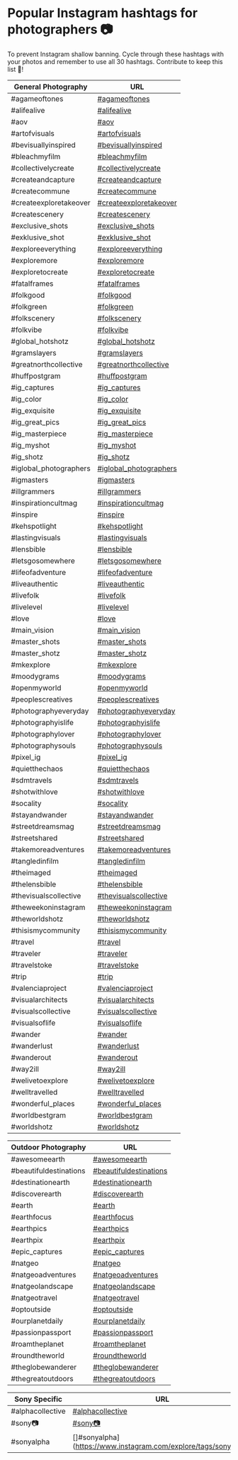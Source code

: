 # Popular Instagram hashtags for photographers 📷
To prevent Instagram shallow banning. Cycle through these hashtags with your photos and remember to use all 30 hashtags. Contribute to keep this list 💯!

| General Photography | URL |
| ------------------- |-----|
| #agameoftones | [#agameoftones](https://www.instagram.com/explore/tags/agameoftones) |
| #alifealive | [#alifealive](https://www.instagram.com/explore/tags/alifealive) |
| #aov | [#aov](https://www.instagram.com/explore/tags/aov) |
| #artofvisuals | [#artofvisuals](https://www.instagram.com/explore/tags/artofvisuals) |
| #bevisuallyinspired | [#bevisuallyinspired](https://www.instagram.com/explore/tags/bevisuallyinspired) |
| #bleachmyfilm | [#bleachmyfilm](https://www.instagram.com/explore/tags/bleachmyfilm) |
| #collectivelycreate | [#collectivelycreate](https://www.instagram.com/explore/tags/collectivelycreate) |
| #createandcapture | [#createandcapture](https://www.instagram.com/explore/tags/createandcapture) |
| #createcommune | [#createcommune](https://www.instagram.com/explore/tags/createcommune) |
| #createexploretakeover | [#createexploretakeover](https://www.instagram.com/explore/tags/createexploretakeover) |
| #createscenery | [#createscenery](https://www.instagram.com/explore/tags/createscenery) |
| #exclusive_shots | [#exclusive_shots](https://www.instagram.com/explore/tags/exclusive_shots) |
| #exklusive_shot | [#exklusive_shot](https://www.instagram.com/explore/tags/exklusive_shot) |
| #exploreeverything | [#exploreeverything](https://www.instagram.com/explore/tags/exploreeverything) |
| #exploremore | [#exploremore](https://www.instagram.com/explore/tags/exploremore) |
| #exploretocreate | [#exploretocreate](https://www.instagram.com/explore/tags/exploretocreate) |
| #fatalframes | [#fatalframes](https://www.instagram.com/explore/tags/fatalframes) |
| #folkgood | [#folkgood](https://www.instagram.com/explore/tags/folkgood) |
| #folkgreen | [#folkgreen](https://www.instagram.com/explore/tags/folkgreen) |
| #folkscenery | [#folkscenery](https://www.instagram.com/explore/tags/folkscenery) |
| #folkvibe | [#folkvibe](https://www.instagram.com/explore/tags/folkvibe) |
| #global_hotshotz | [#global_hotshotz](https://www.instagram.com/explore/tags/global_hotshotz) |
| #gramslayers | [#gramslayers](https://www.instagram.com/explore/tags/gramslayers) |
| #greatnorthcollective | [#greatnorthcollective](https://www.instagram.com/explore/tags/greatnorthcollective) |
| #huffpostgram | [#huffpostgram](https://www.instagram.com/explore/tags/huffpostgram) |
| #ig_captures | [#ig_captures](https://www.instagram.com/explore/tags/ig_captures) |
| #ig_color | [#ig_color](https://www.instagram.com/explore/tags/ig_color) |
| #ig_exquisite | [#ig_exquisite](https://www.instagram.com/explore/tags/ig_exquisite) |
| #ig_great_pics | [#ig_great_pics](https://www.instagram.com/explore/tags/ig_great_pics) |
| #ig_masterpiece | [#ig_masterpiece](https://www.instagram.com/explore/tags/ig_masterpiece) |
| #ig_myshot | [#ig_myshot](https://www.instagram.com/explore/tags/ig_myshot) |
| #ig_shotz | [#ig_shotz](https://www.instagram.com/explore/tags/ig_shotz) |
| #iglobal_photographers | [#iglobal_photographers](https://www.instagram.com/explore/tags/iglobal_photographers) |
| #igmasters | [#igmasters](https://www.instagram.com/explore/tags/igmasters) |
| #illgrammers | [#illgrammers](https://www.instagram.com/explore/tags/illgrammers) |
| #inspirationcultmag | [#inspirationcultmag](https://www.instagram.com/explore/tags/inspirationcultmag) |
| #inspire | [#inspire](https://www.instagram.com/explore/tags/inspire) |
| #kehspotlight | [#kehspotlight](https://www.instagram.com/explore/tags/kehspotlight) |
| #lastingvisuals | [#lastingvisuals](https://www.instagram.com/explore/tags/lastingvisuals) |
| #lensbible | [#lensbible](https://www.instagram.com/explore/tags/lensbible) |
| #letsgosomewhere | [#letsgosomewhere](https://www.instagram.com/explore/tags/letsgosomewhere) |
| #lifeofadventure | [#lifeofadventure](https://www.instagram.com/explore/tags/lifeofadventure) |
| #liveauthentic | [#liveauthentic](https://www.instagram.com/explore/tags/liveauthentic) |
| #livefolk | [#livefolk](https://www.instagram.com/explore/tags/livefolk) |
| #livelevel | [#livelevel](https://www.instagram.com/explore/tags/livelevel) |
| #love | [#love](https://www.instagram.com/explore/tags/love) |
| #main_vision | [#main_vision](https://www.instagram.com/explore/tags/main_vision) |
| #master_shots | [#master_shots](https://www.instagram.com/explore/tags/master_shots) |
| #master_shotz | [#master_shotz](https://www.instagram.com/explore/tags/master_shotz) |
| #mkexplore | [#mkexplore](https://www.instagram.com/explore/tags/mkexplore) |
| #moodygrams | [#moodygrams](https://www.instagram.com/explore/tags/moodygrams) |
| #openmyworld | [#openmyworld](https://www.instagram.com/explore/tags/openmyworld) |
| #peoplescreatives | [#peoplescreatives](https://www.instagram.com/explore/tags/peoplescreatives) |
| #photographyeveryday | [#photographyeveryday](https://www.instagram.com/explore/tags/photographyeveryday) |
| #photographyislife | [#photographyislife](https://www.instagram.com/explore/tags/photographyislife) |
| #photographylover | [#photographylover](https://www.instagram.com/explore/tags/photographylover) |
| #photographysouls | [#photographysouls](https://www.instagram.com/explore/tags/photographysouls) |
| #pixel_ig | [#pixel_ig](https://www.instagram.com/explore/tags/pixel_ig) |
| #quietthechaos | [#quietthechaos](https://www.instagram.com/explore/tags/quietthechaos) |
| #sdmtravels | [#sdmtravels](https://www.instagram.com/explore/tags/sdmtravels) |
| #shotwithlove | [#shotwithlove](https://www.instagram.com/explore/tags/shotwithlove) |
| #socality | [#socality](https://www.instagram.com/explore/tags/socality) |
| #stayandwander | [#stayandwander](https://www.instagram.com/explore/tags/stayandwander) |
| #streetdreamsmag | [#streetdreamsmag](https://www.instagram.com/explore/tags/streetdreamsmag) |
| #streetshared | [#streetshared](https://www.instagram.com/explore/tags/streetshared) |
| #takemoreadventures | [#takemoreadventures](https://www.instagram.com/explore/tags/takemoreadventures) |
| #tangledinfilm | [#tangledinfilm](https://www.instagram.com/explore/tags/tangledinfilm) |
| #theimaged | [#theimaged](https://www.instagram.com/explore/tags/theimaged) |
| #thelensbible | [#thelensbible](https://www.instagram.com/explore/tags/thelensbible) |
| #thevisualscollective | [#thevisualscollective](https://www.instagram.com/explore/tags/thevisualscollective) |
| #theweekoninstagram | [#theweekoninstagram](https://www.instagram.com/explore/tags/theweekoninstagram) |
| #theworldshotz | [#theworldshotz](https://www.instagram.com/explore/tags/theworldshotz) |
| #thisismycommunity | [#thisismycommunity](https://www.instagram.com/explore/tags/thisismycommunity) |
| #travel | [#travel](https://www.instagram.com/explore/tags/travel) |
| #traveler | [#traveler](https://www.instagram.com/explore/tags/traveler) |
| #travelstoke | [#travelstoke](https://www.instagram.com/explore/tags/travelstoke) |
| #trip | [#trip](https://www.instagram.com/explore/tags/trip) |
| #valenciaproject | [#valenciaproject](https://www.instagram.com/explore/tags/valenciaproject) |
| #visualarchitects | [#visualarchitects](https://www.instagram.com/explore/tags/visualarchitects) |
| #visualscollective | [#visualscollective](https://www.instagram.com/explore/tags/visualscollective) |
| #visualsoflife | [#visualsoflife](https://www.instagram.com/explore/tags/visualsoflife) |
| #wander | [#wander](https://www.instagram.com/explore/tags/wander) |
| #wanderlust | [#wanderlust](https://www.instagram.com/explore/tags/wanderlust) |
| #wanderout | [#wanderout](https://www.instagram.com/explore/tags/wanderout) |
| #way2ill | [#way2ill](https://www.instagram.com/explore/tags/way2ill) |
| #welivetoexplore | [#welivetoexplore](https://www.instagram.com/explore/tags/welivetoexplore) |
| #welltravelled | [#welltravelled](https://www.instagram.com/explore/tags/welltravelled) |
| #wonderful_places | [#wonderful_places](https://www.instagram.com/explore/tags/wonderful_places) |
| #worldbestgram | [#worldbestgram](https://www.instagram.com/explore/tags/worldbestgram) |
| #worldshotz | [#worldshotz](https://www.instagram.com/explore/tags/worldshotz) |

| Outdoor Photography | URL |
| ------------------- |-----|
| #awesomeearth | [#awesomeearth](https://www.instagram.com/explore/tags/awesomeearth) |
| #beautifuldestinations | [#beautifuldestinations](https://www.instagram.com/explore/tags/beautifuldestinations) |
| #destinationearth | [#destinationearth](https://www.instagram.com/explore/tags/destinationearth) |
| #discoverearth | [#discoverearth](https://www.instagram.com/explore/tags/discoverearth) |
| #earth | [#earth](https://www.instagram.com/explore/tags/earth) |
| #earthfocus | [#earthfocus](https://www.instagram.com/explore/tags/earthfocus) |
| #earthpics | [#earthpics](https://www.instagram.com/explore/tags/earthpics) |
| #earthpix | [#earthpix](https://www.instagram.com/explore/tags/earthpix) |
| #epic_captures | [#epic_captures](https://www.instagram.com/explore/tags/epic_captures) |
| #natgeo | [#natgeo](https://www.instagram.com/explore/tags/natgeo) |
| #natgeoadventures | [#natgeoadventures](https://www.instagram.com/explore/tags/natgeoadventures) |
| #natgeolandscape | [#natgeolandscape](https://www.instagram.com/explore/tags/natgeolandscape) |
| #natgeotravel | [#natgeotravel](https://www.instagram.com/explore/tags/natgeotravel) |
| #optoutside | [#optoutside](https://www.instagram.com/explore/tags/optoutside) |
| #ourplanetdaily | [#ourplanetdaily](https://www.instagram.com/explore/tags/ourplanetdaily) |
| #passionpassport | [#passionpassport](https://www.instagram.com/explore/tags/passionpassport) |
| #roamtheplanet | [#roamtheplanet](https://www.instagram.com/explore/tags/roamtheplanet) |
| #roundtheworld | [#roundtheworld](https://www.instagram.com/explore/tags/roundtheworld) |
| #theglobewanderer | [#theglobewanderer](https://www.instagram.com/explore/tags/theglobewanderer) |
| #thegreatoutdoors | [#thegreatoutdoors](https://www.instagram.com/explore/tags/thegreatoutdoors) |

| Sony Specific | URL |
| ------------- | ----|
| #alphacollective | [#alphacollective](https://www.instagram.com/explore/tags/alphacollective) |
| #sony📷 | [#sony📷](https://www.instagram.com/explore/tags/sony📷) |
| #sonyalpha | []#sonyalpha](https://www.instagram.com/explore/tags/sonyalpha) |

